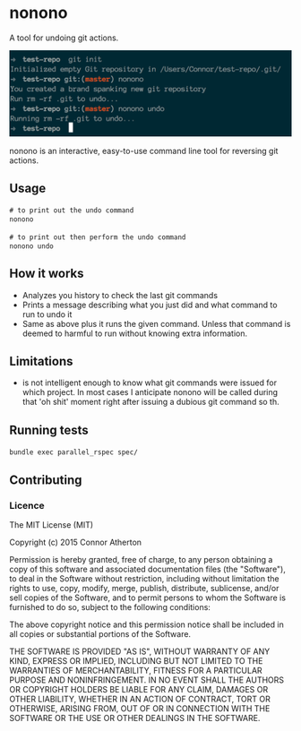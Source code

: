# nonono

A tool for undoing git actions.

![Example usage](/nonono.png)

nonono is an interactive, easy-to-use command line tool for
reversing git actions.

## Usage

```shell
# to print out the undo command
nonono

# to print out then perform the undo command
nonono undo
```

## How it works

- Analyzes you history to check the last git commands
- Prints a message describing what you just did and what command to run to undo it
- Same as above plus it runs the given command. Unless that command is deemed to harmful
to run without knowing extra information.

## Limitations

- is not intelligent enough to know what git commands were issued for
which project. In most cases I anticipate nonono will be called during
that 'oh shit' moment right after issuing a dubious git command so th.

## Running tests

`bundle exec parallel_rspec spec/`

## Contributing


### Licence

The MIT License (MIT)

Copyright (c) 2015 Connor Atherton

Permission is hereby granted, free of charge, to any person obtaining a copy
of this software and associated documentation files (the "Software"), to deal
in the Software without restriction, including without limitation the rights
to use, copy, modify, merge, publish, distribute, sublicense, and/or sell
copies of the Software, and to permit persons to whom the Software is
furnished to do so, subject to the following conditions:

The above copyright notice and this permission notice shall be included in all
copies or substantial portions of the Software.

THE SOFTWARE IS PROVIDED "AS IS", WITHOUT WARRANTY OF ANY KIND, EXPRESS OR
IMPLIED, INCLUDING BUT NOT LIMITED TO THE WARRANTIES OF MERCHANTABILITY,
FITNESS FOR A PARTICULAR PURPOSE AND NONINFRINGEMENT. IN NO EVENT SHALL THE
AUTHORS OR COPYRIGHT HOLDERS BE LIABLE FOR ANY CLAIM, DAMAGES OR OTHER
LIABILITY, WHETHER IN AN ACTION OF CONTRACT, TORT OR OTHERWISE, ARISING FROM,
OUT OF OR IN CONNECTION WITH THE SOFTWARE OR THE USE OR OTHER DEALINGS IN THE
SOFTWARE.
